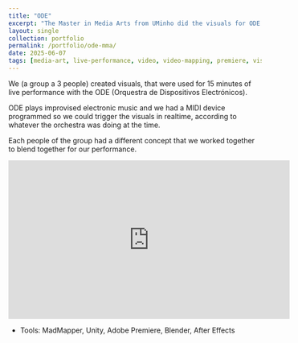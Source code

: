 ```yaml
---
title: "ODE"
excerpt: "The Master in Media Arts from UMinho did the visuals for ODE and performed live at GNRation<br/><img src='/images/ode-mma.png'>"
layout: single
collection: portfolio
permalink: /portfolio/ode-mma/
date: 2025-06-07
tags: [media-art, live-performance, video, video-mapping, premiere, visuals, 3D-modelling]
---
```


We (a group a 3 people) created visuals, that were used for 15 minutes of live performance with the ODE (Orquestra de Dispositivos Electrónicos). 

ODE plays improvised electronic music and we had a MIDI device programmed so we could trigger the visuals in realtime, according to whatever the orchestra was doing at the time.

Each people of the group had a different concept that we worked together to blend together for our performance. 

<iframe width="560" height="315" src="https://www.youtube.com/embed/lBImOLBdz1Q?si=r3V6Kr2PohWh9UXB&amp;start=953" title="YouTube video player" frameborder="0" allow="accelerometer; autoplay; clipboard-write; encrypted-media; gyroscope; picture-in-picture; web-share" referrerpolicy="strict-origin-when-cross-origin" allowfullscreen></iframe>

- Tools: MadMapper, Unity, Adobe Premiere, Blender, After Effects
